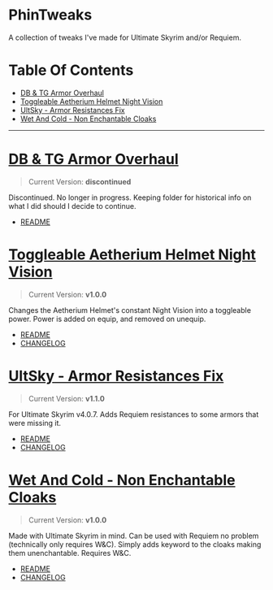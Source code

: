 # PhinTweaks

A collection of tweaks I've made for Ultimate Skyrim and/or Requiem. 

# Table Of Contents

<!-- TOC -->

- [DB & TG Armor Overhaul](#db--tg-armor-overhaul)
- [Toggleable Aetherium Helmet Night Vision](#toggleable-aetherium-helmet-night-vision)
- [UltSky - Armor Resistances Fix](#ultsky---armor-resistances-fix)
- [Wet And Cold - Non Enchantable Cloaks](#wet-and-cold---non-enchantable-cloaks)

<!-- /TOC -->

___

# [DB & TG Armor Overhaul](https://github.com/phinocio/phintweaks/tree/master/DB%20%26%20TG%20Armor%20Overhaul)

> Current Version: **discontinued**

Discontinued. No longer in progress. Keeping folder for historical info on what I did should I decide to continue.

- [README](https://github.com/phinocio/phintweaks/blob/master/DB%20%26%20TG%20Armor%20Overhaul/README.md)

# [Toggleable Aetherium Helmet Night Vision](https://github.com/phinocio/phintweaks/tree/master/Toggleable%20Aetherium%20Helmet%20Night%20Vision)

> Current Version: **v1.0.0**

Changes the Aetherium Helmet's constant Night Vision into a toggleable power. Power is added on equip, and removed on unequip.

- [README](https://github.com/phinocio/phintweaks/blob/master/Toggleable%20Aetherium%20Helmet%20Night%20Vision/README.md)
- [CHANGELOG](https://github.com/phinocio/phintweaks/blob/master/Toggleable%20Aetherium%20Helmet%20Night%20Vision/CHANGELOG.md)


# [UltSky - Armor Resistances Fix](https://github.com/phinocio/phintweaks/tree/master/UltSky%20-%20Armor%20Resistances%20Fix)

> Current Version: **v1.1.0**

For Ultimate Skyrim v4.0.7. Adds Requiem resistances to some armors that were missing it.

- [README](https://github.com/phinocio/phintweaks/blob/master/US%20-%20Armor%20Resistances%20Fix/README.md)
- [CHANGELOG](https://github.com/phinocio/phintweaks/blob/master/US%20-%20Armor%20Resistances%20Fix/CHANGELOG.md)

# [Wet And Cold - Non Enchantable Cloaks](https://github.com/phinocio/phintweaks/tree/master/Wet%20And%20Cold%20-%20Non%20Enchantable%20Cloaks)

> Current Version: **v1.0.0**

Made with Ultimate Skyrim in mind. Can be used with Requiem no problem (technically only requires W&C). Simply adds keyword to the cloaks making them unenchantable. Requires W&C.

- [README](https://github.com/phinocio/phintweaks/blob/master/Wet%20And%20Cold%20-%20Non%20Enchantable%20Cloaks/README.md)
- [CHANGELOG](https://github.com/phinocio/phintweaks/blob/master/Wet%20And%20Cold%20-%20Non%20Enchantable%20Cloaks/CHANGELOG.md)
